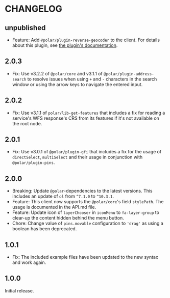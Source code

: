# CHANGELOG

## unpublished

- Feature: Add `@polar/plugin-reverse-geocoder` to the client. For details about this plugin, see [the plugin's documentation](https://dataport.github.io/polar/docs/afm/plugin-reverse-geocoder.html).

## 2.0.3

- Fix: Use v3.2.2 of `@polar/core` and v3.1.1 of `@polar/plugin-address-search` to resolve issues when using `+` and `-` characters in the search window or using the arrow keys to navigate the entered input.

## 2.0.2

- Fix: Use v3.1.1 of `polar/lib-get-features` that includes a fix for reading a service's WFS response's CRS from its features if it's not available on the root node.

## 2.0.1

- Fix: Use v3.0.1 of `@polar/plugin-gfi` that includes a fix for the usage of `directSelect`, `multiSelect` and their usage in conjunction with `@polar/plugin-pins`.

## 2.0.0

- Breaking: Update `@polar`-dependencies to the latest versions. This includes an update of `ol` from `^7.1.0` to `^10.3.1`.
- Feature: This client now supports the `@polar/core`'s field `stylePath`. The usage is documented in the API.md file.
- Feature: Update icon of `layerChooser` in `iconMenu` to `fa-layer-group` to clear-up the content hidden behind the menu button.
- Chore: Change value of `pins.movable` configuration to `'drag'` as using a boolean has been deprecated.

## 1.0.1

- Fix: The included example files have been updated to the new syntax and work again.

## 1.0.0

Initial release.
